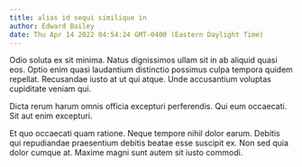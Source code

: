 ```yaml
---
title: alias id sequi similique in
author: Edward Bailey
date: Thu Apr 14 2022 04:54:24 GMT-0400 (Eastern Daylight Time)
---
```

Odio soluta ex sit minima. Natus dignissimos ullam sit in ab aliquid quasi eos. Optio enim quasi laudantium distinctio possimus culpa tempora quidem repellat. Recusandae iusto at ut qui atque. Unde accusantium voluptas cupiditate veniam qui.

 Dicta rerum harum omnis officia excepturi perferendis. Qui eum occaecati. Sit aut enim excepturi.

 Et quo occaecati quam ratione. Neque tempore nihil dolor earum. Debitis qui repudiandae praesentium debitis beatae esse suscipit ex. Non sed quia dolor cumque at. Maxime magni sunt autem sit iusto commodi.
